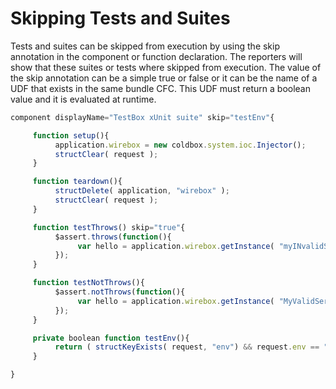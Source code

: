 # Skipping Tests and Suites

Tests and suites can be skipped from execution by using the skip annotation in the component or function declaration. The reporters will show that these suites or tests where skipped from execution. The value of the skip annotation can be a simple true or false or it can be the name of a UDF that exists in the same bundle CFC. This UDF must return a boolean value and it is evaluated at runtime.

```javascript
component displayName="TestBox xUnit suite" skip="testEnv"{

     function setup(){
          application.wirebox = new coldbox.system.ioc.Injector();
          structClear( request );
     }

     function teardown(){
          structDelete( application, "wirebox" );
          structClear( request );
     }

     function testThrows() skip="true"{
          $assert.throws(function(){
               var hello = application.wirebox.getInstance( "myINvalidService" ).run();
          });
     }

     function testNotThrows(){
          $assert.notThrows(function(){
               var hello = application.wirebox.getInstance( "MyValidService" ).run();;
          });
     }

     private boolean function testEnv(){
          return ( structKeyExists( request, "env") && request.env == "stg" ? true : false );
     }

}
```
